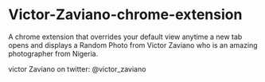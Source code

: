 # Victor-Zaviano-chrome-extension
A chrome extension that overrides your default view anytime a new tab opens and displays a Random Photo from Victor Zaviano who is an amazing photographer from Nigeria.

victor Zaviano on twitter: @victor_zaviano
